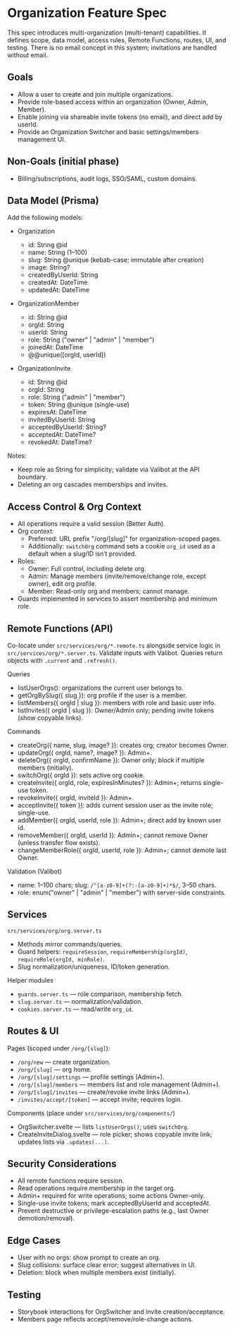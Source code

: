 # Organization Feature Spec

This spec introduces multi-organization (multi-tenant) capabilities. It defines scope, data model, access rules, Remote Functions, routes, UI, and testing. There is no email concept in this system; invitations are handled without email.

## Goals

- Allow a user to create and join multiple organizations.
- Provide role-based access within an organization (Owner, Admin, Member).
- Enable joining via shareable invite tokens (no email), and direct add by userId.
- Provide an Organization Switcher and basic settings/members management UI.

## Non-Goals (initial phase)

- Billing/subscriptions, audit logs, SSO/SAML, custom domains.

## Data Model (Prisma)

Add the following models:

- Organization
  - id: String @id
  - name: String (1–100)
  - slug: String @unique (kebab-case; immutable after creation)
  - image: String?
  - createdByUserId: String
  - createdAt: DateTime
  - updatedAt: DateTime

- OrganizationMember
  - id: String @id
  - orgId: String
  - userId: String
  - role: String ("owner" | "admin" | "member")
  - joinedAt: DateTime
  - @@unique([orgId, userId])

- OrganizationInvite
  - id: String @id
  - orgId: String
  - role: String ("admin" | "member")
  - token: String @unique (single-use)
  - expiresAt: DateTime
  - invitedByUserId: String
  - acceptedByUserId: String?
  - acceptedAt: DateTime?
  - revokedAt: DateTime?

Notes:

- Keep role as String for simplicity; validate via Valibot at the API boundary.
- Deleting an org cascades memberships and invites.

## Access Control & Org Context

- All operations require a valid session (Better Auth).
- Org context:
  - Preferred: URL prefix "/org/[slug]" for organization-scoped pages.
  - Additionally: `switchOrg` command sets a cookie `org_id` used as a default when a slug/ID isn’t provided.
- Roles:
  - Owner: Full control, including delete org.
  - Admin: Manage members (invite/remove/change role, except owner), edit org profile.
  - Member: Read-only org and members; cannot manage.
- Guards implemented in services to assert membership and minimum role.

## Remote Functions (API)

Co-locate under `src/services/org/*.remote.ts` alongside service logic in `src/services/org/*.server.ts`. Validate inputs with Valibot. Queries return objects with `.current` and `.refresh()`.

Queries

- listUserOrgs(): organizations the current user belongs to.
- getOrgBySlug({ slug }): org profile if the user is a member.
- listMembers({ orgId | slug }): members with role and basic user info.
- listInvites({ orgId | slug }): Owner/Admin only; pending invite tokens (show copyable links).

Commands

- createOrg({ name, slug, image? }): creates org; creator becomes Owner.
- updateOrg({ orgId, name?, image? }): Admin+.
- deleteOrg({ orgId, confirmName }): Owner only; block if multiple members (initially).
- switchOrg({ orgId }): sets active org cookie.
- createInvite({ orgId, role, expiresInMinutes? }): Admin+; returns single-use token.
- revokeInvite({ orgId, inviteId }): Admin+.
- acceptInvite({ token }): adds current session user as the invite role; single-use.
- addMember({ orgId, userId, role }): Admin+; direct add by known user id.
- removeMember({ orgId, userId }): Admin+; cannot remove Owner (unless transfer flow exists).
- changeMemberRole({ orgId, userId, role }): Admin+; cannot demote last Owner.

Validation (Valibot)

- name: 1–100 chars; slug: `/^[a-z0-9]+(?:-[a-z0-9]+)*$/`, 3–50 chars.
- role: enum("owner" | "admin" | "member") with server-side constraints.

## Services

`src/services/org/org.server.ts`

- Methods mirror commands/queries.
- Guard helpers: `requireSession`, `requireMembership(orgId)`, `requireRole(orgId, minRole)`.
- Slug normalization/uniqueness, ID/token generation.

Helper modules

- `guards.server.ts` — role comparison, membership fetch.
- `slug.server.ts` — normalization/validation.
- `cookies.server.ts` — read/write `org_id`.

## Routes & UI

Pages (scoped under `/org/[slug]`):

- `/org/new` — create organization.
- `/org/[slug]` — org home.
- `/org/[slug]/settings` — profile settings (Admin+).
- `/org/[slug]/members` — members list and role management (Admin+).
- `/org/[slug]/invites` — create/revoke invite links (Admin+).
- `/invites/accept/[token]` — accept invite; requires login.

Components (place under `src/services/org/components/`)

- OrgSwitcher.svelte — lists `listUserOrgs()`; uses `switchOrg`.
- CreateInviteDialog.svelte — role picker; shows copyable invite link; updates lists via `.updates(...)`.

## Security Considerations

- All remote functions require session.
- Read operations require membership in the target org.
- Admin+ required for write operations; some actions Owner-only.
- Single-use invite tokens; mark acceptedByUserId and acceptedAt.
- Prevent destructive or privilege-escalation paths (e.g., last Owner demotion/removal).

## Edge Cases

- User with no orgs: show prompt to create an org.
- Slug collisions: surface clear error; suggest alternatives in UI.
- Deletion: block when multiple members exist (initially).

## Testing

- Storybook interactions for OrgSwitcher and invite creation/acceptance.
- Members page reflects accept/remove/role-change actions.
